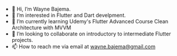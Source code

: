 - 👋 Hi, I’m Wayne Bajema.
- 👀 I’m interested in Flutter and Dart develpment.
- 🌱 I’m currently learning Udemy's Flutter Advanced Course Clean Architecture with MVVM
- 💞️ I’m looking to collaborate on introductory to intermediate Flutter projects.
- 📫 How to reach me via email at wayne.bajema@gmail.com
